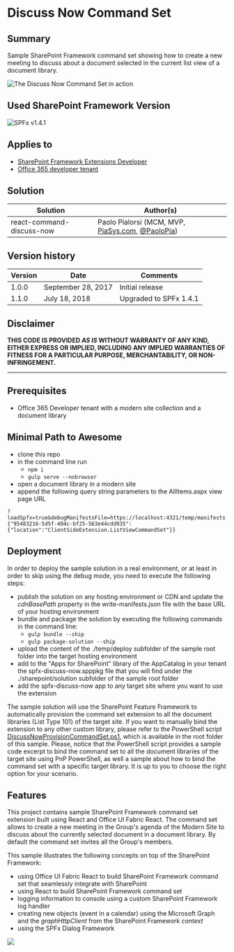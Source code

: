 # Discuss Now Command Set

## Summary

Sample SharePoint Framework command set showing how to create a new meeting to discuss about a document selected in the current list view of a document library.

![The Discuss Now Command Set in action](./assets/Discuss-Now-Command-Set.png)

## Used SharePoint Framework Version

![SPFx v1.4.1](https://img.shields.io/badge/SPFx-1.4.1-green.svg)

## Applies to

* [SharePoint Framework Extensions Developer](https://dev.office.com/sharepoint/docs/spfx/extensions/overview-extensions)
* [Office 365 developer tenant](http://dev.office.com/sharepoint/docs/spfx/set-up-your-developer-tenant)

## Solution

Solution|Author(s)
--------|---------
react-command-discuss-now|Paolo Pialorsi (MCM, MVP, [PiaSys.com](https://piasys.com), [@PaoloPia](https://twitter.com/PaoloPia))

## Version history

Version|Date|Comments
-------|----|--------
1.0.0|September 28, 2017|Initial release
1.1.0|July 18, 2018|Upgraded to SPFx 1.4.1

## Disclaimer

**THIS CODE IS PROVIDED *AS IS* WITHOUT WARRANTY OF ANY KIND, EITHER EXPRESS OR IMPLIED, INCLUDING ANY IMPLIED WARRANTIES OF FITNESS FOR A PARTICULAR PURPOSE, MERCHANTABILITY, OR NON-INFRINGEMENT.**

---

## Prerequisites

* Office 365 Developer tenant with a modern site collection and a document library

## Minimal Path to Awesome

* clone this repo
* in the command line run
  * `npm i`
  * `gulp serve --nobrowser`
* open a document library in a modern site
* append the following query string parameters to the AllItems.aspx view page URL

```text
?loadSpfx=true&debugManifestsFile=https://localhost:4321/temp/manifests.js&customActions={"95483216-5d5f-404c-bf25-563e44cdd935":{"location":"ClientSideExtension.ListViewCommandSet"}}
```

## Deployment

In order to deploy the sample solution in a real environment, or at least in order to skip using the debug mode, you need to execute the following steps:
* publish the solution on any hosting environment or CDN and update the _cdnBasePath_ property in the write-manifests.json file with the base URL of your hosting environment
* bundle and package the solution by executing the following commands in the command line:
  * `gulp bundle --ship`
  * `gulp package-solution --ship`
* upload the content of the ./temp/deploy subfolder of the sample root folder into the target hosting environment
* add to the "Apps for SharePoint" library of the AppCatalog in your tenant the spfx-discuss-now.spppkg file that you will find under the ./sharepoint/solution subfolder of the sample root folder
* add the spfx-discuss-now app to any target site where you want to use the extension

The sample solution will use the SharePoint Feature Framework to automatically provision the command set extension to all the document libraries (List Type 101) of the target site. If you want to manually bind the extension to any other custom library, please refer to the PowerShell script [DiscussNowProvisionCommandSet.ps1](./DiscussNowProvisionCommandSet.ps1), which is available in the root folder of this sample. Please, notice that the PowerShell script provides a sample code excerpt to bind the command set to all the document libraries of the target site using PnP PowerShell, as well 
a sample about how to bind the command set with a specific target library. It is up to you to choose the right option for your scenario.

## Features

This project contains sample SharePoint Framework command set extension built using React and Office UI Fabric React. The command set allows to create a new meeting in the Group's agenda of the Modern Site to discuss about the currently selected document in a document library. By default the command set invites all the Group's members.

This sample illustrates the following concepts on top of the SharePoint Framework:

* using Office UI Fabric React to build SharePoint Framework command set that seamlessly integrate with SharePoint
* using React to build SharePoint Framework command set
* logging information to console using a custom SharePoint Framework log handler
* creating new objects (event in a calendar) using the Microsoft Graph and the _graphHttpClient_ from the SharePoint Framework _context_
* using the SPFx Dialog Framework

![](https://telemetry.sharepointpnp.com/sp-dev-fx-extensions/samples/react-command-discuss-now)